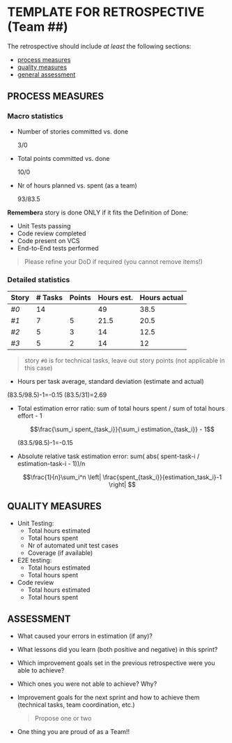 TEMPLATE FOR RETROSPECTIVE (Team ##)
=====================================

The retrospective should include _at least_ the following
sections:

- [process measures](#process-measures)
- [quality measures](#quality-measures)
- [general assessment](#assessment)

## PROCESS MEASURES 

### Macro statistics

- Number of stories committed vs. done 

  3/0
- Total points committed vs. done 

  10/0
- Nr of hours planned vs. spent (as a team)

  93/83.5

**Remember**a story is done ONLY if it fits the Definition of Done:
 
- Unit Tests passing
- Code review completed
- Code present on VCS
- End-to-End tests performed

> Please refine your DoD if required (you cannot remove items!) 

### Detailed statistics

| Story | # Tasks | Points | Hours est. | Hours actual |
|-------|---------|--------|------------|--------------|
| _#0_  | 14      |        | 49         | 38.5         |
| _#1_  | 7       | 5      | 21.5       | 20.5         |
| _#2_  | 5       | 3      | 14         | 12.5         |
| _#3_  | 5       | 2      | 14         | 12           |
   

> story `#0` is for technical tasks, leave out story points (not applicable in this case)

- Hours per task average, standard deviation (estimate and actual)

 (83.5/98.5)-1=-0.15
 (83.5/31)=2.69

- Total estimation error ratio: sum of total hours spent / sum of total hours effort - 1

    $$\frac{\sum_i spent_{task_i}}{\sum_i estimation_{task_i}} - 1$$

  (83.5/98.5)-1=-0.15

- Absolute relative task estimation error: sum( abs( spent-task-i / estimation-task-i - 1))/n

    $$\frac{1}{n}\sum_i^n \left| \frac{spent_{task_i}}{estimation_task_i}-1 \right| $$

## QUALITY MEASURES 

- Unit Testing:
  - Total hours estimated
  - Total hours spent
  - Nr of automated unit test cases 
  - Coverage (if available)
- E2E testing:
  - Total hours estimated
  - Total hours spent
- Code review 
  - Total hours estimated 
  - Total hours spent
  


## ASSESSMENT

- What caused your errors in estimation (if any)?

- What lessons did you learn (both positive and negative) in this sprint?

- Which improvement goals set in the previous retrospective were you able to achieve? 
  
- Which ones you were not able to achieve? Why?

- Improvement goals for the next sprint and how to achieve them (technical tasks, team coordination, etc.)

  > Propose one or two

- One thing you are proud of as a Team!!